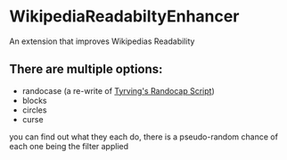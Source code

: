 # WikipediaReadabiltyEnhancer
An extension that improves Wikipedias Readability

## There are multiple options:
- randocase (a re-write of [Tyrving's Randocap Script](https://github.com/Tyrving/randocap))
- blocks
- circles
- curse
    
you can find out what they each do, there is a pseudo-random chance of each one being the filter applied
